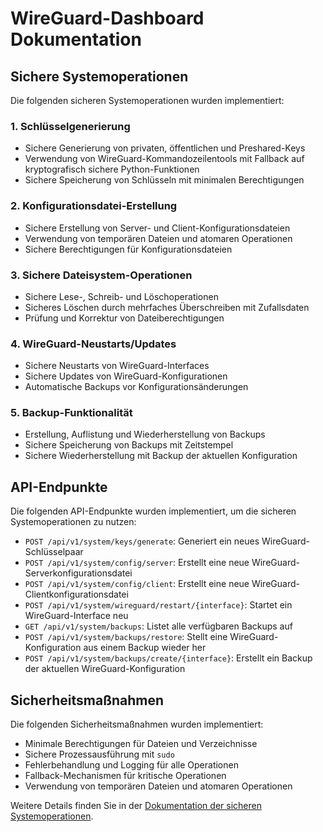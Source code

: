 # WireGuard-Dashboard Dokumentation

## Sichere Systemoperationen

Die folgenden sicheren Systemoperationen wurden implementiert:

### 1. Schlüsselgenerierung

- Sichere Generierung von privaten, öffentlichen und Preshared-Keys
- Verwendung von WireGuard-Kommandozeilentools mit Fallback auf kryptografisch sichere Python-Funktionen
- Sichere Speicherung von Schlüsseln mit minimalen Berechtigungen

### 2. Konfigurationsdatei-Erstellung

- Sichere Erstellung von Server- und Client-Konfigurationsdateien
- Verwendung von temporären Dateien und atomaren Operationen
- Sichere Berechtigungen für Konfigurationsdateien

### 3. Sichere Dateisystem-Operationen

- Sichere Lese-, Schreib- und Löschoperationen
- Sicheres Löschen durch mehrfaches Überschreiben mit Zufallsdaten
- Prüfung und Korrektur von Dateiberechtigungen

### 4. WireGuard-Neustarts/Updates

- Sichere Neustarts von WireGuard-Interfaces
- Sichere Updates von WireGuard-Konfigurationen
- Automatische Backups vor Konfigurationsänderungen

### 5. Backup-Funktionalität

- Erstellung, Auflistung und Wiederherstellung von Backups
- Sichere Speicherung von Backups mit Zeitstempel
- Sichere Wiederherstellung mit Backup der aktuellen Konfiguration

## API-Endpunkte

Die folgenden API-Endpunkte wurden implementiert, um die sicheren Systemoperationen zu nutzen:

- `POST /api/v1/system/keys/generate`: Generiert ein neues WireGuard-Schlüsselpaar
- `POST /api/v1/system/config/server`: Erstellt eine neue WireGuard-Serverkonfigurationsdatei
- `POST /api/v1/system/config/client`: Erstellt eine neue WireGuard-Clientkonfigurationsdatei
- `POST /api/v1/system/wireguard/restart/{interface}`: Startet ein WireGuard-Interface neu
- `GET /api/v1/system/backups`: Listet alle verfügbaren Backups auf
- `POST /api/v1/system/backups/restore`: Stellt eine WireGuard-Konfiguration aus einem Backup wieder her
- `POST /api/v1/system/backups/create/{interface}`: Erstellt ein Backup der aktuellen WireGuard-Konfiguration

## Sicherheitsmaßnahmen

Die folgenden Sicherheitsmaßnahmen wurden implementiert:

- Minimale Berechtigungen für Dateien und Verzeichnisse
- Sichere Prozessausführung mit `sudo`
- Fehlerbehandlung und Logging für alle Operationen
- Fallback-Mechanismen für kritische Operationen
- Verwendung von temporären Dateien und atomaren Operationen

Weitere Details finden Sie in der [Dokumentation der sicheren Systemoperationen](system_operations.md). 